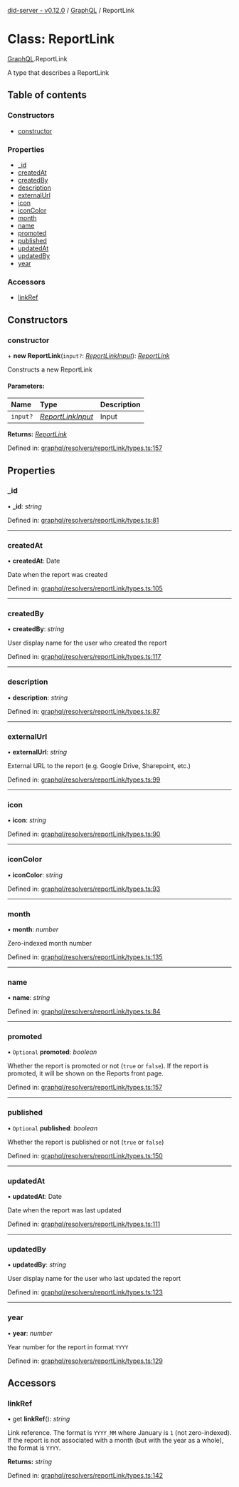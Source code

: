 [did-server - v0.12.0](../README.md) / [GraphQL](../modules/graphql.md) / ReportLink

# Class: ReportLink

[GraphQL](../modules/graphql.md).ReportLink

A type that describes a ReportLink

## Table of contents

### Constructors

- [constructor](graphql.reportlink.md#constructor)

### Properties

- [\_id](graphql.reportlink.md#_id)
- [createdAt](graphql.reportlink.md#createdat)
- [createdBy](graphql.reportlink.md#createdby)
- [description](graphql.reportlink.md#description)
- [externalUrl](graphql.reportlink.md#externalurl)
- [icon](graphql.reportlink.md#icon)
- [iconColor](graphql.reportlink.md#iconcolor)
- [month](graphql.reportlink.md#month)
- [name](graphql.reportlink.md#name)
- [promoted](graphql.reportlink.md#promoted)
- [published](graphql.reportlink.md#published)
- [updatedAt](graphql.reportlink.md#updatedat)
- [updatedBy](graphql.reportlink.md#updatedby)
- [year](graphql.reportlink.md#year)

### Accessors

- [linkRef](graphql.reportlink.md#linkref)

## Constructors

### constructor

\+ **new ReportLink**(`input?`: [*ReportLinkInput*](graphql.reportlinkinput.md)): [*ReportLink*](graphql.reportlink.md)

Constructs a new ReportLink

#### Parameters:

Name | Type | Description |
:------ | :------ | :------ |
`input?` | [*ReportLinkInput*](graphql.reportlinkinput.md) | Input    |

**Returns:** [*ReportLink*](graphql.reportlink.md)

Defined in: [graphql/resolvers/reportLink/types.ts:157](https://github.com/Puzzlepart/did/blob/dev/server/graphql/resolvers/reportLink/types.ts#L157)

## Properties

### \_id

• **\_id**: *string*

Defined in: [graphql/resolvers/reportLink/types.ts:81](https://github.com/Puzzlepart/did/blob/dev/server/graphql/resolvers/reportLink/types.ts#L81)

___

### createdAt

• **createdAt**: Date

Date when the report was created

Defined in: [graphql/resolvers/reportLink/types.ts:105](https://github.com/Puzzlepart/did/blob/dev/server/graphql/resolvers/reportLink/types.ts#L105)

___

### createdBy

• **createdBy**: *string*

User display name for the user who created the report

Defined in: [graphql/resolvers/reportLink/types.ts:117](https://github.com/Puzzlepart/did/blob/dev/server/graphql/resolvers/reportLink/types.ts#L117)

___

### description

• **description**: *string*

Defined in: [graphql/resolvers/reportLink/types.ts:87](https://github.com/Puzzlepart/did/blob/dev/server/graphql/resolvers/reportLink/types.ts#L87)

___

### externalUrl

• **externalUrl**: *string*

External URL to the report (e.g. Google Drive, Sharepoint, etc.)

Defined in: [graphql/resolvers/reportLink/types.ts:99](https://github.com/Puzzlepart/did/blob/dev/server/graphql/resolvers/reportLink/types.ts#L99)

___

### icon

• **icon**: *string*

Defined in: [graphql/resolvers/reportLink/types.ts:90](https://github.com/Puzzlepart/did/blob/dev/server/graphql/resolvers/reportLink/types.ts#L90)

___

### iconColor

• **iconColor**: *string*

Defined in: [graphql/resolvers/reportLink/types.ts:93](https://github.com/Puzzlepart/did/blob/dev/server/graphql/resolvers/reportLink/types.ts#L93)

___

### month

• **month**: *number*

Zero-indexed month number

Defined in: [graphql/resolvers/reportLink/types.ts:135](https://github.com/Puzzlepart/did/blob/dev/server/graphql/resolvers/reportLink/types.ts#L135)

___

### name

• **name**: *string*

Defined in: [graphql/resolvers/reportLink/types.ts:84](https://github.com/Puzzlepart/did/blob/dev/server/graphql/resolvers/reportLink/types.ts#L84)

___

### promoted

• `Optional` **promoted**: *boolean*

Whether the report is promoted or not (`true` or `false`). If the
report is promoted, it will be shown on the Reports front page.

Defined in: [graphql/resolvers/reportLink/types.ts:157](https://github.com/Puzzlepart/did/blob/dev/server/graphql/resolvers/reportLink/types.ts#L157)

___

### published

• `Optional` **published**: *boolean*

Whether the report is published or not (`true` or `false`)

Defined in: [graphql/resolvers/reportLink/types.ts:150](https://github.com/Puzzlepart/did/blob/dev/server/graphql/resolvers/reportLink/types.ts#L150)

___

### updatedAt

• **updatedAt**: Date

Date when the report was last updated

Defined in: [graphql/resolvers/reportLink/types.ts:111](https://github.com/Puzzlepart/did/blob/dev/server/graphql/resolvers/reportLink/types.ts#L111)

___

### updatedBy

• **updatedBy**: *string*

User display name for the user who last updated the report

Defined in: [graphql/resolvers/reportLink/types.ts:123](https://github.com/Puzzlepart/did/blob/dev/server/graphql/resolvers/reportLink/types.ts#L123)

___

### year

• **year**: *number*

Year number for the report in format `YYYY`

Defined in: [graphql/resolvers/reportLink/types.ts:129](https://github.com/Puzzlepart/did/blob/dev/server/graphql/resolvers/reportLink/types.ts#L129)

## Accessors

### linkRef

• get **linkRef**(): *string*

Link reference. The format is `YYYY_MM` where January is `1` (not zero-indexed).
If the report is not associated with a month (but with the year as a whole), the format is `YYYY`.

**Returns:** *string*

Defined in: [graphql/resolvers/reportLink/types.ts:142](https://github.com/Puzzlepart/did/blob/dev/server/graphql/resolvers/reportLink/types.ts#L142)

